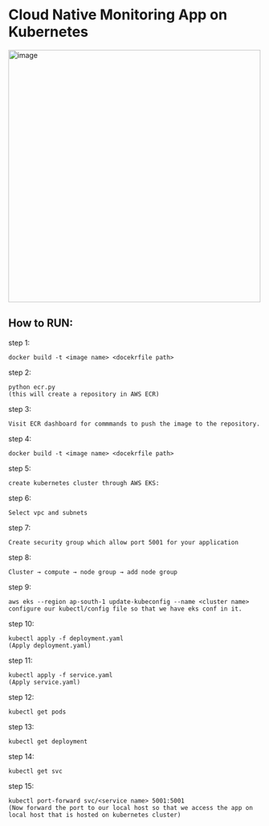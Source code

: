 # Cloud Native Monitoring App on Kubernetes

<img width="502" alt="image" src="https://github.com/meltedhyperion/a-useless-yet-overengineered-devops-project/assets/90302042/f4ce8fa4-e96e-42fd-9ab3-00ab8ef95c5f">



## How to RUN:

step 1:
```
docker build -t <image name> <docekrfile path>
```
step 2:
```
python ecr.py
(this will create a repository in AWS ECR)
```
step 3:
```
Visit ECR dashboard for commmands to push the image to the repository.
```
step 4:
```
docker build -t <image name> <docekrfile path>
```
step 5:
```
create kubernetes cluster through AWS EKS:
```
step 6:
```
Select vpc and subnets
```
step 7:
```
Create security group which allow port 5001 for your application
```
step 8:
```
Cluster → compute → node group → add node group
```
step 9:
```
aws eks --region ap-south-1 update-kubeconfig --name <cluster name>
configure our kubectl/config file so that we have eks conf in it.
```
step 10:
```
kubectl apply -f deployment.yaml
(Apply deployment.yaml)
```
step 11:
```
kubectl apply -f service.yaml
(Apply service.yaml)
```
step 12:
```
kubectl get pods
```
step 13:
```
kubectl get deployment
```
step 14:
```
kubectl get svc
```
step 15:
```
kubectl port-forward svc/<service name> 5001:5001
(Now forward the port to our local host so that we access the app on local host that is hosted on kubernetes cluster)
```
